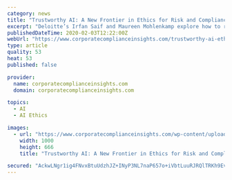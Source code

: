 ```yaml
---
category: news
title: "Trustworthy AI: A New Frontier in Ethics for Risk and Compliance Leaders"
excerpt: "Deloitte’s Irfan Saif and Maureen Mohlenkamp explore how to rectify that issue. Think of artificial intelligence (AI) ethics as the organizational constructs that delineate right and wrong, such as corporate values, policies, codes of ethics and guiding principles applied to AI technologies. These constructs set goals and guidelines for AI ..."
publishedDateTime: 2020-02-03T12:22:00Z
webUrl: "https://www.corporatecomplianceinsights.com/trustworthy-ai-ethics-risk-compliance/"
type: article
quality: 53
heat: 53
published: false

provider:
  name: corporatecomplianceinsights.com
  domain: corporatecomplianceinsights.com

topics:
  - AI
  - AI Ethics

images:
  - url: "https://www.corporatecomplianceinsights.com/wp-content/uploads/2020/02/creation-of-AI.jpg"
    width: 1000
    height: 666
    title: "Trustworthy AI: A New Frontier in Ethics for Risk and Compliance Leaders"

secured: "AckwLNgr1ig4FNvxBtuUdzhJZ+INyP3NL7naP657o+iVbtLuuRJRQlTRKh9Ev3ezuWwp4MUbjxmlSP1TuZHa0Y7+GjJWBNr0oG34zs2n9kj+gU58DBOP7GqHKilgn01MUWYC2RdDsEWC5BVDD1KFZN3Y5hWXtBkDGEufVW0MAk4w/oFpmUDHUsRbq9Jj1hT/kHbb856rcwmYslt2SrsKMFrBRCjNnVwyWZuSRE4j4Iodq1xWJHbH2o56OUqL/ZrVwwDvMk30tnI0rsA6DAVbGLSPI33RZ34T69/k2GLFW/9uChflrQMykUBEjkHiX2G8;u2GV3DXn84HG1dUD+3N9Vg=="
---
```


